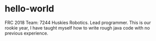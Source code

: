 # hello-world
FRC 2018 Team: 7244 Huskies Robotics. Lead programmer. This is our rookie year, I have taught myself how to write rough java code with no previous experience.
